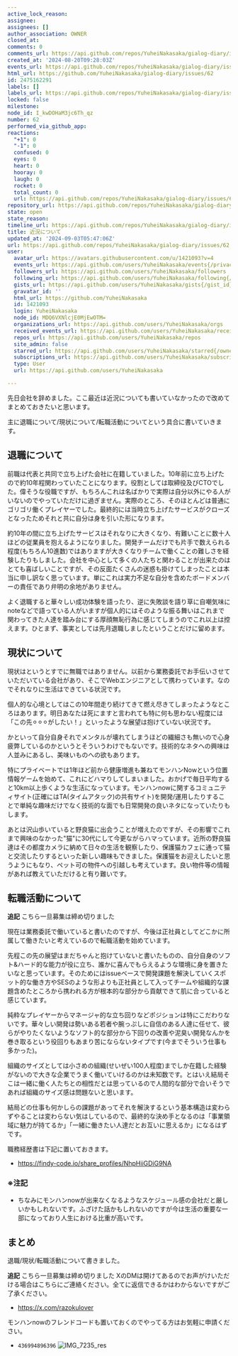 ```yaml
---
active_lock_reason: 
assignee: 
assignees: []
author_association: OWNER
closed_at: 
comments: 0
comments_url: https://api.github.com/repos/YuheiNakasaka/gialog-diary/issues/62/comments
created_at: '2024-08-20T09:28:03Z'
events_url: https://api.github.com/repos/YuheiNakasaka/gialog-diary/issues/62/events
html_url: https://github.com/YuheiNakasaka/gialog-diary/issues/62
id: 2475162291
labels: []
labels_url: https://api.github.com/repos/YuheiNakasaka/gialog-diary/issues/62/labels{/name}
locked: false
milestone: 
node_id: I_kwDOHaM3jc6Th_qz
number: 62
performed_via_github_app: 
reactions:
  "+1": 0
  "-1": 0
  confused: 0
  eyes: 0
  heart: 0
  hooray: 0
  laugh: 0
  rocket: 0
  total_count: 0
  url: https://api.github.com/repos/YuheiNakasaka/gialog-diary/issues/62/reactions
repository_url: https://api.github.com/repos/YuheiNakasaka/gialog-diary
state: open
state_reason: 
timeline_url: https://api.github.com/repos/YuheiNakasaka/gialog-diary/issues/62/timeline
title: 近況について
updated_at: '2024-09-03T05:47:06Z'
url: https://api.github.com/repos/YuheiNakasaka/gialog-diary/issues/62
user:
  avatar_url: https://avatars.githubusercontent.com/u/1421093?v=4
  events_url: https://api.github.com/users/YuheiNakasaka/events{/privacy}
  followers_url: https://api.github.com/users/YuheiNakasaka/followers
  following_url: https://api.github.com/users/YuheiNakasaka/following{/other_user}
  gists_url: https://api.github.com/users/YuheiNakasaka/gists{/gist_id}
  gravatar_id: ''
  html_url: https://github.com/YuheiNakasaka
  id: 1421093
  login: YuheiNakasaka
  node_id: MDQ6VXNlcjE0MjEwOTM=
  organizations_url: https://api.github.com/users/YuheiNakasaka/orgs
  received_events_url: https://api.github.com/users/YuheiNakasaka/received_events
  repos_url: https://api.github.com/users/YuheiNakasaka/repos
  site_admin: false
  starred_url: https://api.github.com/users/YuheiNakasaka/starred{/owner}{/repo}
  subscriptions_url: https://api.github.com/users/YuheiNakasaka/subscriptions
  type: User
  url: https://api.github.com/users/YuheiNakasaka

---
```

先日会社を辞めました。ここ最近は近況についても書いていなかったので改めてまとめておきたいと思います。

主に退職について/現状について/転職活動についてという具合に書いていきます。

## 退職について
前職は代表と共同で立ち上げた会社に在籍していました。10年前に立ち上げたので約10年程関わっていたことになります。役割としては取締役及びCTOでした。偉そうな役職ですが、もちろんこれは名ばかりで実際は自分以外にやる人がいないのでやっていただけに過ぎません。実際のところ、そのほとんどは普通にゴリゴリ働くプレイヤーでした。最終的には当時立ち上げたサービスがクローズとなったためそれと共に自分は身を引いた形になります。

約10年の間に立ち上げたサービスはそれなりに大きくなり、有難いことに数十人ほどの従業員を抱えるようになりました。開発チームだけでも片手で数えられる程度(もちろん10進数)ではありますが大きくなりチームで働くことの難しさを経験したりもしました。会社を中心として多くの人たちと関わることが出来たのはとても喜ばしいことですが、その反面たくさんの迷惑も掛けてしまったことは本当に申し訳なく思っています。単にこれは実力不足な自分を含めたボードメンバーの責任であり弁明の余地がありません。

よく退職すると華々しい成功体験を語ったり、逆に失敗談を語り草に自嘲気味にnoteなどで語っている人がいますが個人的にはそのような振る舞いはこれまで関わってきた人達を踏み台にする厚顔無恥行為に感じてしまうのでこれ以上は控えます。ひとまず、事実としては先月退職しましたということだけに留めます。

## 現状について
現状はというとすでに無職ではありません。以前から業務委託でお手伝いさせていただいている会社があり、そこでWebエンジニアとして携わっています。なのでそれなりに生活はできている状況です。

個人的な心境としてはこの10年間走り続けてきて燃え尽きてしまったようなところはあります。明日あなたは死にますと言われても特に何も思わない程度には「この先⚪︎⚪︎⚪︎がしたい！」といったような展望は抱けていない状況です。

かといって自分自身それでメンタルが壊れてしまうほどの繊細さも無いので心身疲弊しているのかというとそういうわけでもないです。技術的なネタへの興味は人並みにあるし、美味いものへの欲もあります。

特にプライベートでは1年ほど前から健康増進も兼ねてモンハンNowという位置情報ゲームを始めて、これにどハマりしてしまいました。おかげで毎日平均すると10km以上歩くような生活になっています。モンハンnowに関するコミュニティサイト(正確にはTA(タイムアタック)の共有サイト)を開発/運用したりすることで単純な趣味だけでなく技術的な面でも日常開発の良いネタになっていたりもします。

あとは沢山歩いていると野良猫に出会うことが増えたのですが、その影響でこれまで興味のなかった"猫"に30代にして今更ながらハマっています。近所の野良猫達はその都度カメラに納めて日々の生活を観察したり、保護猫カフェに通って猫と交流したりするといった新しい趣味もできました。保護猫をお迎えしたいと思うようにもなり、ペット可の物件への引越しも考えています。良い物件等の情報があれば教えていただけると有り難いです。

## 転職活動について
**追記** こちら一旦募集は締め切りました

現在は業務委託で働いていると書いたのですが、今後は正社員としてどこかに所属して働きたいと考えているので転職活動を始めています。

先程この先の展望はまだちゃんと抱けていないと書いたものの、自分自身のソフト&ハード的な能力が役に立ち、誰かに喜んでもらえるような環境に身を置きたいなと思っています。そのためにはissueベースで開発課題を解決していくスポット的な働き方やSESのような形よりも正社員として入ってチームや組織的な課題含めたところから携われる方が根本的な部分から貢献できて肌に合っていると感じています。

純粋なプレイヤーからマネージャ的な立ち回りなどポジションは特にこだわりないです。華々しい開発は勢いある若者や腕っぷしに自信のある人達に任せて、彼らがやりたくないようなソフト的な部分から下回りの改善や泥臭い開発なんかを巻き取るという役回りもあまり苦にならないタイプです(今までそういう仕事も多かった)。

組織のサイズとしては小さめの組織(せいぜい100人程度)までしか在籍した経験がないので大きな企業でうまく働いていけるのかは未知数です。とはいえ結局そこは一緒に働く人たちとの相性だとは思っているので人間的な部分で合いそうであれば組織のサイズ感は問題ないと思います。

結局どの仕事も何かしらの課題があってそれを解決するという基本構造は変わらずやることは変わらない気はしているので、最終的な決め手となるのは「事業領域に魅力が持てるか」「一緒に働きたい人達だとお互いに思えるか」になるはずです。

職務経歴書は下記に置いておきます。
- https://findy-code.io/share_profiles/NhpHiiGDiG9NA

### ※注記
- ちなみにモンハンnowが出来なくなるようなスケジュール感の会社だと厳しいかもしれないです。ふざけた話かもしれないのですが今は生活の重要な一部になっており人生における比重が高いです。

## まとめ
退職/現状/転職活動について書きました。

**追記** こちら一旦募集は締め切りました
XのDMは開けてあるのでお声がけいただける場合はこちらにご連絡ください。全てに返信できるかはわからないですがご了承ください。
- https://x.com/razokulover

モンハンnowのフレンドコードも置いておくのでやってる方はお気軽に申請ください。
- `436994896396`
![IMG_7235_res](https://github.com/user-attachments/assets/664b9322-f8a4-45c1-ad4e-1edd58ca2e59)
